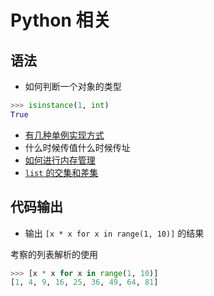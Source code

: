 # Python 相关

## 语法

- 如何判断一个对象的类型

```python
>>> isinstance(1, int)
True
```

- [有几种单例实现方式](/2019/02/18/python-signletion/)
- 什么时候传值什么时候传址
- [如何进行内存管理](/2019/06/16/python-memory-management/)
- [`list` 的交集和差集](/2019/03/12/python-list-diff-inter/)

## 代码输出

- 输出 `[x * x for x in range(1, 10)]` 的结果

考察的列表解析的使用

```python
>>> [x * x for x in range(1, 10)]
[1, 4, 9, 16, 25, 36, 49, 64, 81]
```
